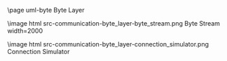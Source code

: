 \page uml-byte Byte Layer

\image html src-communication-byte_layer-byte_stream.png Byte Stream width=2000

\image html src-communication-byte_layer-connection_simulator.png Connection Simulator
